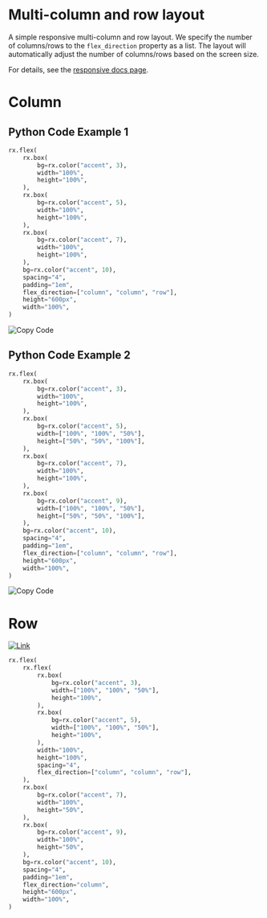 # Multi-column and row layout
A simple responsive multi-column and row layout. We specify the number of columns/rows to the `flex_direction` property as a list. The layout will automatically adjust the number of columns/rows based on the screen size.

For details, see the [responsive docs page](/docs/styling/responsive/).

# Column

## Python Code Example 1

```python
rx.flex(
    rx.box(
        bg=rx.color("accent", 3),
        width="100%",
        height="100%",
    ),
    rx.box(
        bg=rx.color("accent", 5),
        width="100%",
        height="100%",
    ),
    rx.box(
        bg=rx.color("accent", 7),
        width="100%",
        height="100%",
    ),
    bg=rx.color("accent", 10),
    spacing="4",
    padding="1em",
    flex_direction=["column", "column", "row"],
    height="600px",
    width="100%",
)
```

![Copy Code](https://reflex.dev/docs/recipes/content/multi-column-row/#row)

## Python Code Example 2

```python
rx.flex(
    rx.box(
        bg=rx.color("accent", 3),
        width="100%",
        height="100%",
    ),
    rx.box(
        bg=rx.color("accent", 5),
        width=["100%", "100%", "50%"],
        height=["50%", "50%", "100%"],
    ),
    rx.box(
        bg=rx.color("accent", 7),
        width="100%",
        height="100%",
    ),
    rx.box(
        bg=rx.color("accent", 9),
        width=["100%", "100%", "50%"],
        height=["50%", "50%", "100%"],
    ),
    bg=rx.color("accent", 10),
    spacing="4",
    padding="1em",
    flex_direction=["column", "column", "row"],
    height="600px",
    width="100%",
)
```

![Copy Code](https://reflex.dev/docs/recipes/content/multi-column-row/#row)

# Row

[![Link](/lucide/link.svg)](/)

```python
rx.flex(
    rx.flex(
        rx.box(
            bg=rx.color("accent", 3),
            width=["100%", "100%", "50%"],
            height="100%",
        ),
        rx.box(
            bg=rx.color("accent", 5),
            width=["100%", "100%", "50%"],
            height="100%",
        ),
        width="100%",
        height="100%",
        spacing="4",
        flex_direction=["column", "column", "row"],
    ),
    rx.box(
        bg=rx.color("accent", 7),
        width="100%",
        height="50%",
    ),
    rx.box(
        bg=rx.color("accent", 9),
        width="100%",
        height="50%",
    ),
    bg=rx.color("accent", 10),
    spacing="4",
    padding="1em",
    flex_direction="column",
    height="600px",
    width="100%",
)
```